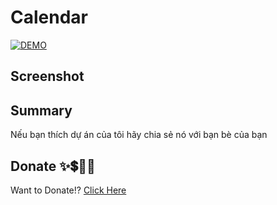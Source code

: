 # Calendar
<div>
    <a href="https://codepen.io/truongvy-06/pen/xxJGbbo" target="blank"><img align="center" src="https://img.shields.io/badge/DEMO-006fff?style=for-the-badge&logo=codepen&logoColor=white" alt="DEMO"/></a>


## Screenshot

## Summary

Nếu bạn thích dự án của tôi hãy chia sẻ nó với bạn bè của bạn
## Donate ✨💲🤝💖
Want to Donate!? [Click Here](https://github.com/truongvy-06/truongvy-06/blob/7cf22a1eeb7c00742740d743fb8d2ee6eb607156/DONATE.md) 

 
